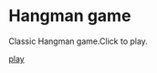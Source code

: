 # Hangman game

Classic Hangman game.Click to play.

[play](https://patrycjamicle.github.io/hangman/)